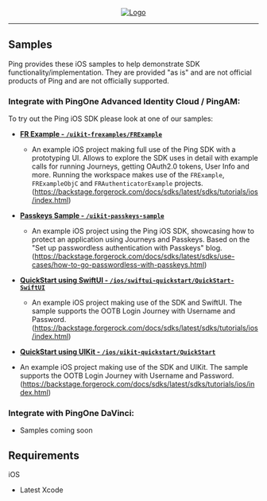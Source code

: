 <p align="center">
  <a href="https://github.com/ForgeRock/sdk-sample-apps">
    <img src="https://cdn.forgerock.com/logo/interim/Logo-PingIdentity-ForgeRock-Hor-FullColor.svg" alt="Logo">
  </a>
  <hr/>
</p>

## Samples

Ping provides these iOS samples to help demonstrate SDK functionality/implementation. They are provided "as is" and are not official products of Ping and are not officially supported.

### Integrate with PingOne Advanced Identity Cloud / PingAM:

To try out the Ping iOS SDK please look at one of our samples:

- [**FR Example - `/uikit-frexamples/FRExample`**](./uikit-frexamples/)
  
  - An example iOS project making full use of the Ping SDK with a prototyping UI. Allows to explore the SDK uses in detail with example calls for running Journeys, getting OAuth2.0 tokens, User Info and more. Running the workspace makes use of the `FRExample`, `FRExampleObjC` and `FRAuthenticatorExample` projects.
  (https://backstage.forgerock.com/docs/sdks/latest/sdks/tutorials/ios/index.html)

- [**Passkeys Sample - `/uikit-passkeys-sample`**](./uikit-passkeys-sample/PasskeysSample/)
  
  - An example iOS project using the Ping iOS SDK, showcasing how to protect an application using Journeys and Passkeys. Based on the "Set up passwordless authentication with Passkeys" blog.
  (https://backstage.forgerock.com/docs/sdks/latest/sdks/use-cases/how-to-go-passwordless-with-passkeys.html)

- [**QuickStart using SwiftUI - `/ios/swiftui-quickstart/QuickStart-SwiftUI`**](./swiftui-quickstart/)
  
  - An example iOS project making use of the SDK and SwiftUI. The sample supports the OOTB Login Journey with Username and Password.
  (https://backstage.forgerock.com/docs/sdks/latest/sdks/tutorials/ios/index.html)

- [**QuickStart using UIKit - `/ios/uikit-quickstart/QuickStart`**](./uikit-quickstart/)
 
 - An example iOS project making use of the SDK and UIKit. The sample supports the OOTB Login Journey with Username and Password.
 (https://backstage.forgerock.com/docs/sdks/latest/sdks/tutorials/ios/index.html)


### Integrate with PingOne DaVinci:

- Samples coming soon

## Requirements

iOS
- Latest Xcode
